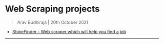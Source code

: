 # Web Scraping projects

> Arav Budhiraja | 20th October 2021

* [ShineFinder - Web scraper which will help you find a job](https://github.com/arav06/web-scraping/tree/main/shinefinder)

***
